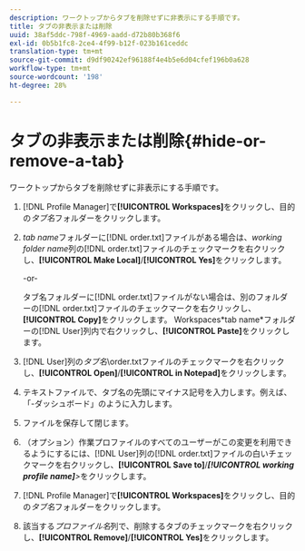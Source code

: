 ```yaml
---
description: ワークトップからタブを削除せずに非表示にする手順です。
title: タブの非表示または削除
uuid: 38af5ddc-798f-4969-aadd-d72b80b368f6
exl-id: 0b5b1fc8-2ce4-4f99-b12f-023b161ceddc
translation-type: tm+mt
source-git-commit: d9df90242ef96188f4e4b5e6d04cfef196b0a628
workflow-type: tm+mt
source-wordcount: '198'
ht-degree: 28%

---
```


# タブの非表示または削除{#hide-or-remove-a-tab}

ワークトップからタブを削除せずに非表示にする手順です。

1. [!DNL Profile Manager]で&#x200B;**[!UICONTROL Workspaces]**&#x200B;をクリックし、目的の&#x200B;*タブ名*&#x200B;フォルダーをクリックします。
1. *tab name*&#x200B;フォルダーに[!DNL order.txt]ファイルがある場合は、*working folder name*&#x200B;列の[!DNL order.txt]ファイルのチェックマークを右クリックし、**[!UICONTROL Make Local]**/**[!UICONTROL Yes]**&#x200B;をクリックします。

   -or-

   タブ名フォルダーに[!DNL order.txt]ファイルがない場合は、別のフォルダーの[!DNL order.txt]ファイルのチェックマークを右クリックし、**[!UICONTROL Copy]**&#x200B;をクリックします。 Workspaces\*tab name*フォルダーの[!DNL User]列内で右クリックし、**[!UICONTROL Paste]**&#x200B;をクリックします。

1. [!DNL User]列の&#x200B;*タブ名*\order.txtファイルのチェックマークを右クリックし、**[!UICONTROL Open]**/**[!UICONTROL in Notepad]**&#x200B;をクリックします。
1. テキストファイルで、タブ名の先頭にマイナス記号を入力します。例えば、「-ダッシュボード」のように入力します。
1. ファイルを保存して閉じます。
1. （オプション）作業プロファイルのすべてのユーザーがこの変更を利用できるようにするには、[!DNL User]列の[!DNL order.txt]ファイルの白いチェックマークを右クリックし、**[!UICONTROL Save to]**/***[!UICONTROL working profile name]**>*&#x200B;をクリックします。

1. [!DNL Profile Manager]で&#x200B;**[!UICONTROL Workspaces]**&#x200B;をクリックし、目的の&#x200B;*タブ名*&#x200B;フォルダーをクリックします。
1. 該当する&#x200B;*プロファイル名*&#x200B;列で、削除するタブのチェックマークを右クリックし、**[!UICONTROL Remove]**/**[!UICONTROL Yes]**&#x200B;をクリックします。
